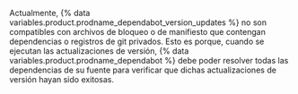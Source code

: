 Actualmente, {% data variables.product.prodname_dependabot_version_updates %} no son compatibles con archivos de bloqueo o de manifiesto que contengan dependencias o registros de git privados. Esto es porque, cuando se ejecutan las actualizaciones de versión, {% data variables.product.prodname_dependabot %} debe poder resolver todas las dependencias de su fuente para verificar que dichas actualizaciones de versión hayan sido exitosas.
